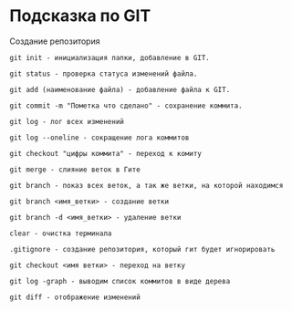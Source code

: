 # Подсказка по GIT

Создание репозитория
```
git init - инициализация папки, добавление в GIT.
```
``````
git status - проверка статуса изменений файла.
``````
``````
git add (наименование файла) - добавление файла к GIT.
``````
``````
git commit -m "Пометка что сделано" - сохранение коммита.
``````
``````
git log - лог всех изменений 
``````
``````
git log --oneline - сокращение лога коммитов
``````
``````
git checkout "цифры коммита" - переход к комиту
``````
``````
git merge - слияние веток в Гите
```````
```````
git branch - показ всех веток, а так же ветки, на которой находимся
```````
```````
git branch <имя_ветки> - создание ветки
``````````
```````
git branch -d <имя_ветки> - удаление ветки
```````
``````
clear - очистка терминала
``````
``````
.gitignore - создание репозитория, который гит будет игнорировать
``````
``````
git checkout <имя ветки> - переход на ветку
``````
``````
git log -graph - выводим список коммитов в виде дерева
```````
```````
git diff - отображение изменений
